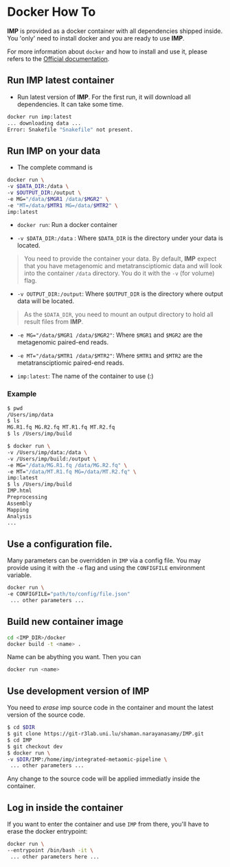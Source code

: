 # Docker How To

**IMP** is provided as a docker container with all dependencies shipped inside.
You 'only' need to install docker and you are ready to use **IMP**.

For more information about `docker` and how to install and use it, please refers to the [Official documentation](https://docs.docker.com/).


## Run IMP latest container

* Run latest version of **IMP**. For the first run, it will download all dependencies. It can take some time.
```bash
docker run imp:latest
... downloading data ...
Error: Snakefile "Snakefile" not present.
```

## Run IMP on your data

* The complete command is

```bash
docker run \
-v $DATA_DIR:/data \
-v $OUTPUT_DIR:/output \
-e MG="/data/$MGR1 /data/$MGR2" \
-e "MT=/data/$MTR1 MG=/data/$MTR2" \
imp:latest
```
* `docker run`: Run a docker container

* `-v $DATA_DIR:/data` : Where `$DATA_DIR` is the directory under your data is located.

>You need to provide the container your data. By default, **IMP** expect that you have metagenomic and metatransciptiomic data and will look into the container `/data` directory. You do it with the `-v` (for volume) flag.

* `-v OUTPUT_DIR:/output`: Where `$OUTPUT_DIR` is the directory where output data will be located.

> As the `$DATA_DIR`, you need to mount an output directory to hold all result files from **IMP**.

* `-e MG="/data/$MGR1 /data/$MGR2"`: Where `$MGR1` and `$MGR2` are the metagenomic paired-end reads.

* `-e MT="/data/$MTR1 /data/$MTR2"`: Where `$MTR1` and `$MTR2` are the metatransciptiomic paired-end reads.

* `imp:latest`: The name of the container to use (<name>:<version>)

### Example


```bash
$ pwd
/Users/imp/data
$ ls
MG.R1.fq MG.R2.fq MT.R1.fq MT.R2.fq
$ ls /Users/imp/build

$ docker run \
-v /Users/imp/data:/data \
-v /Users/imp/build:/output \
-e MG="/data/MG.R1.fq /data/MG.R2.fq" \
-e MT="/data/MT.R1.fq MG=/data/MT.R2.fq" \
imp:latest
$ ls /Users/imp/build
IMP.html
Preprocessing
Assembly
Mapping
Analysis
...
```

## Use a configuration file.
Many parameters can be overridden in `IMP` via a config file. You may provide using it with the `-e` flag and using the `CONFIGFILE` environment variable.

```bash
docker run \
-e CONFIGFILE="path/to/config/file.json"
 ... other parameters ...
```
## Build new container image

```bash
cd <IMP_DIR>/docker
docker build -t <name> .
```
Name can be abything you want. Then you can

```bash
docker run <name>
```

## Use development version of IMP

You need to *erase* imp source code in the container and mount the latest version of the source code.


```bash
$ cd $DIR
$ git clone https://git-r3lab.uni.lu/shaman.narayanasamy/IMP.git
$ cd IMP
$ git checkout dev
$ docker run \
-v $DIR/IMP:/home/imp/integrated-metaomic-pipeline \
 ... other parameters ...

```
Any change to the source code will be applied immediatly inside the container.

## Log in inside the container

If you want to enter the container and use `IMP` from there, you'll have to erase the docker entrypoint:

```bash
docker run \
--entrypoint /bin/bash -it \
 ... other parameters here ...
```
